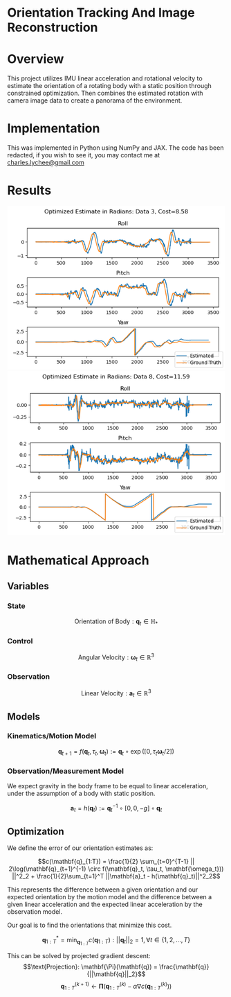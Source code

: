 # Orientation Tracking And Image Reconstruction

# Overview
This project utilizes IMU linear acceleration and rotational velocity to estimate the orientation of a rotating body with a static position through constrained optimization. Then combines the estimated rotation with camera image data to create a panorama of the environment.

# Implementation
This was implemented in Python using NumPy and JAX. The code has been redacted, if you wish to see it, you may contact me at charles.lychee@gmail.com

# Results
<img src='dataOptimized3.png'>
<img src='dataOptimized8.png'>

# Mathematical Approach
## Variables
### State
```math
\text{Orientation of Body}: \mathbf{q}_t \in \mathbb{H}_*
```
### Control
```math
\text{Angular Velocity}: \mathbf{\omega}_t \in \mathbb{R}^3
```
### Observation
```math
\text{Linear Velocity}: \mathbf{a}_t \in \mathbb{R}^3
```

## Models
### Kinematics/Motion Model
```math
\mathbf{q}_{t+1} = f(\mathbf{q}_t, \tau_t, \mathbf{\omega}_t) := \mathbf{q}_t \circ \exp \left([0, \tau_t \mathbf{\omega}_t/2] \right)
```

### Observation/Measurement Model
We expect gravity in the body frame to be equal to linear acceleration, under the assumption of a body with static position.
```math
\mathbf{a}_t = h(\mathbf{q}_t) := \mathbf{q}_t^{-1} \circ [0, 0, -g] \circ \mathbf{q}_t
```

## Optimization
We define the error of our orientation estimates as:
```math
c(\mathbf{q}_{1:T}) = \frac{1}{2} \sum_{t=0}^{T-1} || 2\log(\mathbf{q}_{t+1}^{-1} \circ f(\mathbf{q}_t, \tau_t, \mathbf{\omega_t})) ||^2_2 + \frac{1}{2}\sum_{t=1}^T ||\mathbf{a}_t - h(\mathbf{q}_t)||^2_2
```

This represents the difference between a given orientation and our expected orientation by the motion model and the difference between a given linear acceleration and the expected linear acceleration by the observation model.

Our goal is to find the orientations that minimize this cost.
```math
\mathbf{q}_{1:T}^* = \min_{\mathbf{q}_{1:T}} c(\mathbf{q}_{1:T}) : ||\mathbf{q}_t||_2 = 1, \forall t \in \{1, 2, ..., T\}
```

This can be solved by projected gradient descent:
$$\text{Projection}: \mathbf{\Pi}(\mathbf{q}) = \frac{\mathbf{q}}{||\mathbf{q}||_2}$$
$$\mathbf{q}_{1:T}^{(k+1)} \leftarrow \mathbf{\Pi}\left(\mathbf{q}_{1:T}^{(k)} - \alpha \nabla c(\mathbf{q}_{1:T}^{(k)})\right)$$